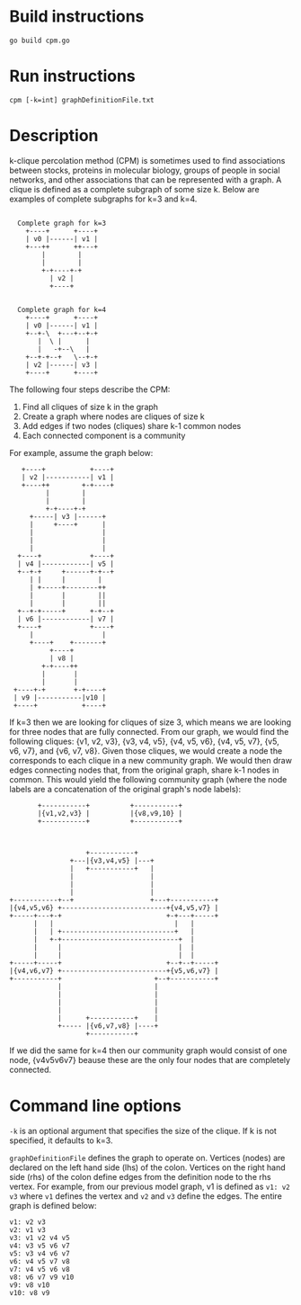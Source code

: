 # Build instructions

```
go build cpm.go
```

# Run instructions

```
cpm [-k=int] graphDefinitionFile.txt
```

# Description

k-clique percolation method (CPM) is sometimes used to find
associations between stocks, proteins in molecular biology, groups
of people in social networks, and other associations that can be
represented with a graph. A clique is defined as a complete subgraph
of some size k. Below are examples of complete subgraphs for k=3 and
k=4.

```
                       
  Complete graph for k=3  
    +----+      +----+    
    | v0 |------| v1 |    
    +---++      ++---+    
        |        |        
        |        |        
        +-+----+-+        
          | v2 |          
          +----+          
                          
                          
  Complete graph for k=4  
    +----+      +----+    
    | v0 |------| v1 |    
    +--+-\  +---+--+-+    
       |  \ |      |      
       |   -+--\   |      
    +--+-+--+   \--+-+    
    | v2 |------| v3 |    
    +----+      +----+
```

The following four steps describe the CPM:

1. Find all cliques of size k in the graph
2. Create a graph where nodes are cliques of size k
3. Add edges if two nodes (cliques) share k-1 common nodes
4. Each connected component is a community

For example, assume the graph below:

```
   +----+           +----+
   | v2 |-----------| v1 |
   +----++        +-+----+
         |        |       
         |        |       
         +-+----+-+       
     +-----| v3 |------+  
     |     +----+      |  
     |                 |  
     |                 |  
     |                 |  
  +----+            +----+
  | v4 |------------| v5 |
  +--+-+     +------+-+--+
     | |     |        |   
     | +-----+--------++  
     |       |        ||  
     |       |        ||  
  +--+-+-----+      +-+--+
  | v6 |------------| v7 |
  +----+            +----+
     |                 |  
     +----+    +-------+  
          +----+          
          | v8 |          
        +-+----++         
        |       |         
        |       |         
 +----+-+       +-+----+  
 | v9 |-----------|v10 |  
 +----+           +----+
```

If k=3 then we are looking for cliques of size 3, which means we are
looking for three nodes that are fully connected. From our graph, we
would find the following cliques: {v1, v2, v3}, {v3, v4, v5}, {v4,
v5, v6}, {v4, v5, v7}, {v5, v6, v7}, and {v6, v7, v8}. Given those
cliques, we would create a node the corresponds to each clique in a
new community graph. We would then draw edges connecting nodes that,
from the original graph, share k-1 nodes in common. This would yield
the following community graph (where the node labels are a
concatenation of the original graph's node labels):

```
       +-----------+          +-----------+         
       |{v1,v2,v3} |          |{v8,v9,10} |         
       +-----------+          +-----------+         
                                                    
                                                    
                                                    
                   +-----------+                    
               +---|{v3,v4,v5} |---+                
               |   +-----------+   |                
               |                   |                
               |                   |                
               |                   |                
+-----------+--+                   +---+-----------+
|{v4,v5,v6} +--------------------------+{v4,v5,v7} |
+-----+---+-+                          +-+---+-----+
      |   |                              |   |      
      |   | +----------------------------+   |      
      |   +-+-----------------------------+  |      
      |     |                             |  |      
      |     |                             |  |      
+-----+-----+                          +--+--+-----+
|{v4,v6,v7} +--------------------------+{v5,v6,v7} |
+-----------+                       +--+-----------+
            |                       |               
            |                       |               
            |                       |               
            |                       |               
            |      +-----------+    |               
            +----- |{v6,v7,v8} |----+               
                   +-----------+                    
```
If we did the same for k=4 then our community graph would consist of
one node, {v4v5v6v7} beause these are the only four nodes that are
completely connected. 
# Command line options

`-k` is an optional argument that specifies the size of the
clique. If k is not specified, it defaults to k=3.

`graphDefinitionFile` defines the graph to operate on. Vertices
(nodes) are declared on the left hand side (lhs) of the
colon. Vertices on the right hand side (rhs) of the colon define
edges from the definition node to the rhs vertex. For example, from
our previous model graph, v1 is defined as `v1: v2 v3` where `v1`
defines the vertex and `v2` and `v3` define the edges. The entire
graph is defined below:


```
v1: v2 v3
v2: v1 v3
v3: v1 v2 v4 v5
v4: v3 v5 v6 v7
v5: v3 v4 v6 v7
v6: v4 v5 v7 v8
v7: v4 v5 v6 v8
v8: v6 v7 v9 v10
v9: v8 v10
v10: v8 v9
```
